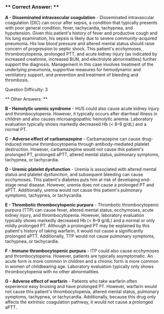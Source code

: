 ### ** Correct Answer: **

**A - Disseminated intravascular coagulation** - Disseminated intravascular coagulation (DIC) can occur after sepsis, a condition that typically presents with poor general condition, fever, tachycardia, tachypnea, and hypotension. Given this patient's history of fever and productive cough and his lung examination, his sepsis is likely due to severe community-acquired pneumonia. His low blood pressure and altered mental status should raise concern of progression to septic shock. This patient's ecchymoses, thrombocytopenia, prolonged PTT, and acute kidney injury (as indicated by increased creatinine, increased BUN, and electrolyte abnormalities) further support the diagnosis. Management in this case involves treatment of the underlying pneumonia, supportive measures for hemodynamic and ventilatory support, and prevention and treatment of bleeding and thrombosis.

Question Difficulty: 3

** Other Answers: **

**B - Hemolytic uremic syndrome** - HUS could also cause acute kidney injury and thrombocytopenia. However, it typically occurs after diarrheal illness in children and also causes microangiopathic hemolytic anemia. Laboratory evaluation typically shows markedly decreased Hb (< 8–9 g/dL) and a normal PT.

**C - Adverse effect of carbamazepine** - Carbamazepine can cause drug-induced immune thrombocytopenia through antibody-mediated platelet destruction. However, carbamazepine would not cause this patient's prolonged PT, prolonged aPTT, altered mental status, pulmonary symptoms, tachypnea, or tachycardia.

**D - Uremic platelet dysfunction** - Uremia is associated with altered mental status and platelet dysfunction, and subsequent bleeding can cause ecchymoses. This patient's diabetes puts him at risk of developing end-stage renal disease. However, uremia does not cause a prolonged PT and aPTT. Additionally, uremia would not cause this patient's pulmonary symptoms, tachypnea, or tachycardia.

**E - Thrombotic thrombocytopenic purpura** - Thrombotic thrombocytopenic purpura (TTP) can cause fever, altered mental status, ecchymoses, acute kidney injury, and thrombocytopenia. However, laboratory evaluation typically shows markedly decreased Hb (< 8–9 g/dL) and a normal or only mildly prolonged PT. Although a prolonged PT may be explained by this patient's history of taking warfarin, it would not cause a significantly prolonged aPTT. Additionally, TTP would not cause pulmonary symptoms, tachypnea, or tachycardia.

**F - Immune thrombocytopenic purpura** - ITP could also cause ecchymoses and thrombocytopenia. However, patients are typically asymptomatic. An acute form is more common in children and a chronic form is more common in women of childbearing age. Laboratory evaluation typically only shows thrombocytopenia with no other abnormalities.

**G - Adverse effect of warfarin** - Patients who take warfarin often experience easy bruising and have prolonged PT. However, warfarin would not cause this patient's thrombocytopenia, altered mental status, pulmonary symptoms, tachypnea, or tachycardia. Additionally, because this drug only affects the extrinsic coagulation pathway, it would not cause a prolonged aPTT.

